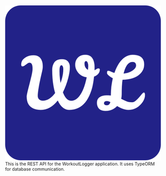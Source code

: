 ![icon](/images/android-chrome-512x512.png)
This is the REST API for the WorkoutLogger application. It uses TypeORM for database communication.
